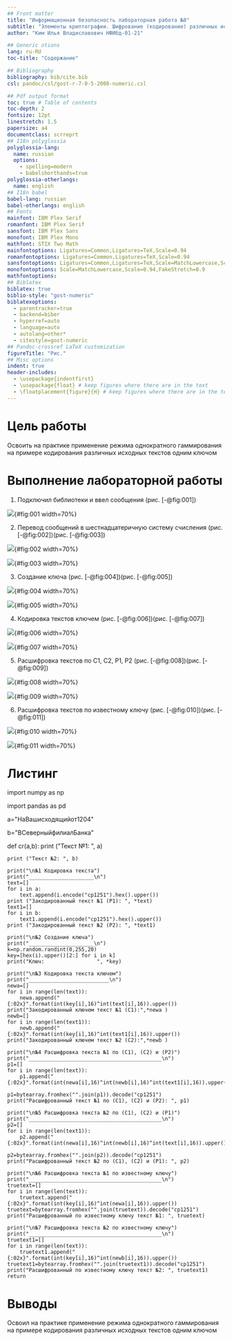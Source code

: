 ```yaml
---
## Front matter
title: "Информационная безопасность лабораторная работа №8"
subtitle: "Элементы криптографии. Шифрование (кодирование) различных исходных текстов одним ключом"
author: "Ким Илья Владиславович НФИбд-01-21"

## Generic otions
lang: ru-RU
toc-title: "Содержание"

## Bibliography
bibliography: bib/cite.bib
csl: pandoc/csl/gost-r-7-0-5-2008-numeric.csl

## Pdf output format
toc: true # Table of contents
toc-depth: 2
fontsize: 12pt
linestretch: 1.5
papersize: a4
documentclass: scrreprt
## I18n polyglossia
polyglossia-lang:
  name: russian
  options:
	- spelling=modern
	- babelshorthands=true
polyglossia-otherlangs:
  name: english
## I18n babel
babel-lang: russian
babel-otherlangs: english
## Fonts
mainfont: IBM Plex Serif
romanfont: IBM Plex Serif
sansfont: IBM Plex Sans
monofont: IBM Plex Mono
mathfont: STIX Two Math
mainfontoptions: Ligatures=Common,Ligatures=TeX,Scale=0.94
romanfontoptions: Ligatures=Common,Ligatures=TeX,Scale=0.94
sansfontoptions: Ligatures=Common,Ligatures=TeX,Scale=MatchLowercase,Scale=0.94
monofontoptions: Scale=MatchLowercase,Scale=0.94,FakeStretch=0.9
mathfontoptions:
## Biblatex
biblatex: true
biblio-style: "gost-numeric"
biblatexoptions:
  - parentracker=true
  - backend=biber
  - hyperref=auto
  - language=auto
  - autolang=other*
  - citestyle=gost-numeric
## Pandoc-crossref LaTeX customization
figureTitle: "Рис."
## Misc options
indent: true
header-includes:
  - \usepackage{indentfirst}
  - \usepackage{float} # keep figures where there are in the text
  - \floatplacement{figure}{H} # keep figures where there are in the text
---
```


# Цель работы

Освоить на практике применение режима однократного гаммирования на примере кодирования различных исходных текстов одним ключом

# Выполнение лабораторной работы

1. Подключил библиотеки и ввел сообщения (рис. [-@fig:001])

![](image/1.png){#fig:001 width=70%}

2. Перевод сообщений в шестнадцатеричную систему счисления (рис. [-@fig:002])(рис. [-@fig:003])

![](image/2.png){#fig:002 width=70%}

![](image/3.png){#fig:003 width=70%}

3. Создание ключа (рис. [-@fig:004])(рис. [-@fig:005])

![](image/4.png){#fig:004 width=70%}

![](image/5.png){#fig:005 width=70%}

4. Кодировка текстов ключем (рис. [-@fig:006])(рис. [-@fig:007])

![](image/6.png){#fig:006 width=70%}

![](image/7.png){#fig:007 width=70%}

5. Расшифровка текстов по C1, C2, P1, P2 (рис. [-@fig:008])(рис. [-@fig:009])

![](image/8.png){#fig:008 width=70%}

![](image/9.png){#fig:009 width=70%}

6. Расшифровка текстов по известному ключу (рис. [-@fig:010])(рис. [-@fig:011])

![](image/10.png){#fig:010 width=70%}

![](image/11.png){#fig:011 width=70%}

# Листинг

import numpy as np

import pandas as pd

a="НаВашисходящийот1204"

b="ВСеверныйфилиалБанка"

def cr(a,b):
    print ("Текст №1: ", a)
	
    print ("Текст №2: ", b)
	
    print("\n№1 Кодировка текста")
    print("_____________________\n")
    text=[]
    for i in a:
        text.append(i.encode("cp1251").hex().upper())
    print ("Закодированный текст №1 (P1): ", *text)
    text1=[]
    for i in b:
        text1.append(i.encode("cp1251").hex().upper())
    print ("Закодированный текст №2 (P2): ", *text1)
    
    print("\n№2 Создание ключа")
    print("_____________________\n")
    k=np.random.randint(0,255,20)
    key=[hex(i).upper()[2:] for i in k]
    print("Ключ:                 ", *key)
    
    print("\n№3 Кодировка текста ключем")
    print("__________________________\n")
    newa=[]
    for i in range(len(text)):
        newa.append("{:02x}".format(int(key[i],16)^int(text[i],16)).upper())
    print("Закодированный ключем текст №1 (С1):",*newa )
    newb=[]
    for i in range(len(text1)):
        newb.append("{:02x}".format(int(key[i],16)^int(text1[i],16)).upper())
    print("Закодированный ключем текст №2 (С2):",*newb )

    print("\n№4 Расшифровка текста №1 по (C1), (C2) и (P2)")
    print("___________________________________________\n")
    p1=[]
    for i in range(len(text)):
        p1.append("{:02x}".format(int(newa[i],16)^int(newb[i],16)^int(text1[i],16)).upper())
    
    p1=bytearray.fromhex("".join(p1)).decode("cp1251")
    print("Расшифрованный текст №1 по (C1), (C2) и (P2): ", p1)

    print("\n№5 Расшифровка текста №2 по (C1), (C2) и (P1)")
    print("___________________________________________\n")
    p2=[]
    for i in range(len(text1)):
        p2.append("{:02x}".format(int(newa[i],16)^int(newb[i],16)^int(text[i],16)).upper())
    
    p2=bytearray.fromhex("".join(p2)).decode("cp1251")
    print("Расшифрованный текст №2 по (C1), (C2) и (P1): ", p2)

    print("\n№6 Расшифровка текста №1 по известному ключу")
    print("___________________________________________\n")
    truetext=[]
    for i in range(len(text)):
        truetext.append("{:02x}".format(int(key[i],16)^int(newa[i],16)).upper())
    truetext=bytearray.fromhex("".join(truetext)).decode("cp1251")
    print("Расшифрованный по известному ключу текст №1: ", truetext)

    print("\n№7 Расшифровка текста №2 по известному ключу")
    print("___________________________________________\n")
    truetext1=[]
    for i in range(len(text)):
        truetext1.append("{:02x}".format(int(key[i],16)^int(newb[i],16)).upper())
    truetext1=bytearray.fromhex("".join(truetext1)).decode("cp1251")
    print("Расшифрованный по известному ключу текст №2: ", truetext1)
    return 
 
# Выводы

Освоил на практике применение режима однократного гаммирования на примере кодирования различных исходных текстов одним ключом